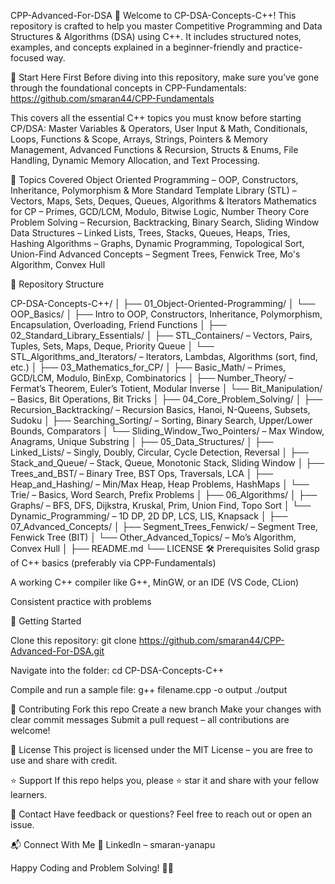 CPP-Advanced-For-DSA 🚀
Welcome to CP-DSA-Concepts-C++! This repository is crafted to help you master Competitive Programming and Data Structures & Algorithms (DSA) using C++. It includes structured notes, examples, and concepts explained in a beginner-friendly and practice-focused way.

🔰 Start Here First
Before diving into this repository, make sure you’ve gone through the foundational concepts in CPP-Fundamentals: https://github.com/smaran44/CPP-Fundamentals

This covers all the essential C++ topics you must know before starting CP/DSA: Master Variables & Operators, User Input & Math, Conditionals, Loops, Functions & Scope, Arrays, Strings, Pointers & Memory Management, Advanced Functions & Recursion, Structs & Enums, File Handling, Dynamic Memory Allocation, and Text Processing.

📌 Topics Covered
Object Oriented Programming – OOP, Constructors, Inheritance, Polymorphism & More
Standard Template Library (STL) – Vectors, Maps, Sets, Deques, Queues, Algorithms & Iterators
Mathematics for CP – Primes, GCD/LCM, Modulo, Bitwise Logic, Number Theory
Core Problem Solving – Recursion, Backtracking, Binary Search, Sliding Window
Data Structures – Linked Lists, Trees, Stacks, Queues, Heaps, Tries, Hashing
Algorithms – Graphs, Dynamic Programming, Topological Sort, Union-Find
Advanced Concepts – Segment Trees, Fenwick Tree, Mo's Algorithm, Convex Hull

📂 Repository Structure

CP-DSA-Concepts-C++/
│
├── 01_Object-Oriented-Programming/
│   └── OOP_Basics/
│       ├── Intro to OOP, Constructors, Inheritance, Polymorphism, Encapsulation, Overloading, Friend Functions
│
├── 02_Standard_Library_Essentials/
│   ├── STL_Containers/ – Vectors, Pairs, Tuples, Sets, Maps, Deque, Priority Queue
│   └── STL_Algorithms_and_Iterators/ – Iterators, Lambdas, Algorithms (sort, find, etc.)
│
├── 03_Mathematics_for_CP/
│   ├── Basic_Math/ – Primes, GCD/LCM, Modulo, BinExp, Combinatorics
│   ├── Number_Theory/ – Fermat’s Theorem, Euler’s Totient, Modular Inverse
│   └── Bit_Manipulation/ – Basics, Bit Operations, Bit Tricks
│
├── 04_Core_Problem_Solving/
│   ├── Recursion_Backtracking/ – Recursion Basics, Hanoi, N-Queens, Subsets, Sudoku
│   ├── Searching_Sorting/ – Sorting, Binary Search, Upper/Lower Bounds, Comparators
│   └── Sliding_Window_Two_Pointers/ – Max Window, Anagrams, Unique Substring
│
├── 05_Data_Structures/
│   ├── Linked_Lists/ – Singly, Doubly, Circular, Cycle Detection, Reversal
│   ├── Stack_and_Queue/ – Stack, Queue, Monotonic Stack, Sliding Window
│   ├── Trees_and_BST/ – Binary Tree, BST Ops, Traversals, LCA
│   ├── Heap_and_Hashing/ – Min/Max Heap, Heap Problems, HashMaps
│   └── Trie/ – Basics, Word Search, Prefix Problems
│
├── 06_Algorithms/
│   ├── Graphs/ – BFS, DFS, Dijkstra, Kruskal, Prim, Union Find, Topo Sort
│   └── Dynamic_Programming/ – 1D DP, 2D DP, LCS, LIS, Knapsack
│
├── 07_Advanced_Concepts/
│   ├── Segment_Trees_Fenwick/ – Segment Tree, Fenwick Tree (BIT)
│   └── Other_Advanced_Topics/ – Mo’s Algorithm, Convex Hull
│
├── README.md
└── LICENSE
🛠 Prerequisites
Solid grasp of C++ basics (preferably via CPP-Fundamentals)

A working C++ compiler like G++, MinGW, or an IDE (VS Code, CLion)

Consistent practice with problems

🚀 Getting Started

Clone this repository:
git clone https://github.com/smaran44/CPP-Advanced-For-DSA.git

Navigate into the folder:
cd CP-DSA-Concepts-C++

Compile and run a sample file:
g++ filename.cpp -o output
./output

🤝 Contributing
Fork this repo
Create a new branch
Make your changes with clear commit messages
Submit a pull request – all contributions are welcome!

📜 License
This project is licensed under the MIT License – you are free to use and share with credit.

⭐ Support
If this repo helps you, please ⭐ star it and share with your fellow learners.

📩 Contact
Have feedback or questions? Feel free to reach out or open an issue.

📬 Connect With Me
🔗 LinkedIn – smaran-yanapu

Happy Coding and Problem Solving! 🚀💡
